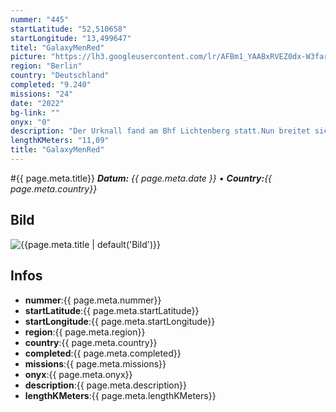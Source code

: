 ```yaml
---
nummer: "445"
startLatitude: "52,510658"
startLongitude: "13,499647"
titel: "GalaxyMenRed"
picture: "https://lh3.googleusercontent.com/lr/AFBm1_YAABxRVEZ0dx-W3farTRjZkUqoyGmrY53XSZDAaxW0egYnNEfFsgRy4cODnee-TNrOGGrAcvMs5LQ12YheoFnJvc8H9gmVd6-oLrWPBETXV3LSyvJj6xa_k70FtqK_Zq_bQsytZ4J_Hzn_1TCduZKK5E8fdxW0RaqDL9c84_zUrlz9daTS4bEh3oyC5a6a7U36Gudd-dXzOQj_cOzI2vIFhqZYpi7c4S-KdIrg_CQE2C_hf2Ebjs32PsLWCdDYH3UulySjZJ2imwuE4-LBFq0fUXqJ9AXoIMxSV8pvSqQeDWrRA-FuoK_hAdIbzh0fUglio9D2jrpCSOgk4XK1RDED6zNv8yIvYsPe3rOCz2HJbkD_YdKtXa53xbpTvzPJTv07VCGMrQ4zcIIfu2P7lNCqg5E1ytWZ_LU6xKUaqd0_2YPFBDivIDHL9VPNJv501HPg1u2YgOSNiYcosw-zYDoZ3AYgVEExmKk5VI-UNP6ATrIwi90s3bWfq6jmQusdxVRJ_vbcE5LME1XO8JgQc09lIi-R23FWU8Vqwp9k0D0DeZsmak-NFYrUX1q0so2O7RlVg-Np1jkuvOYIQ04Vnb4TO2O0nMrbgKmWaUH-Z_3yVq7gQOyTDA5mbMMRsaP2SJ-XSRziGHR1iyiTnfU-ikPcBZBNZkT54V0iI_t8IcGJSW594QN_NA-esvzX0AVxma22U_QvOZqoKpnP1FudRT36R2Xx12G7VafTTBtzQ5fTKfzyNBtZYYIZvhvzBvMc3V0RspQKtZcHvh_mZn-pXwc554qcWZ24-7DeDOgu5CP8qcaBZwPS8NNqnnOQWwEvWPsXEHrFQm2dXqXaHnISAhSbHw_rUAxxGSQY4puGfoxuZ3TbLNXqZ8z7iWfovgNxcRwYWVno"
region: "Berlin"
country: "Deutschland"
completed: "9.240"
missions: "24"
date: "2022"
bg-link: ""
onyx: "0"
description: "Der Urknall fand am Bhf Lichtenberg statt.Nun breitet sich eine neue Galaxy Richtung Friedrichsfelde aus; dehnt sich über den Weitling- und Nöldnerkiez bis sie implodiert und dort endet wo sie begann."
lengthKMeters: "11,09"
title: "GalaxyMenRed"
---
```


#{{ page.meta.title}}
_**Datum:** {{ page.meta.date }} • **Country:**{{ page.meta.country}}_

## Bild
![{{page.meta.title | default('Bild')}}]({{page.meta.picture}})

## Infos
- **nummer**:{{ page.meta.nummer}}
- **startLatitude**:{{ page.meta.startLatitude}}
- **startLongitude**:{{ page.meta.startLongitude}}
- **region**:{{ page.meta.region}}
- **country**:{{ page.meta.country}}
- **completed**:{{ page.meta.completed}}
- **missions**:{{ page.meta.missions}}
- **onyx**:{{ page.meta.onyx}}
- **description**:{{ page.meta.description}}
- **lengthKMeters**:{{ page.meta.lengthKMeters}}

